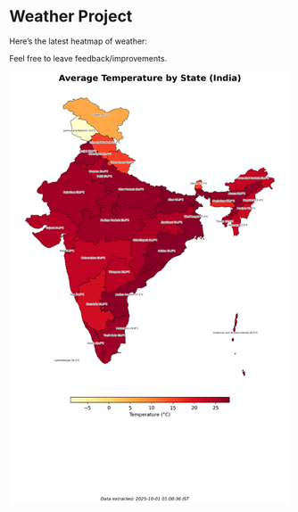 # Weather Project

Here’s the latest heatmap of weather:

Feel free to leave feedback/improvements.

![India Heatmap](docs/assets/india_heatmap.png?v=DC2FDE)
